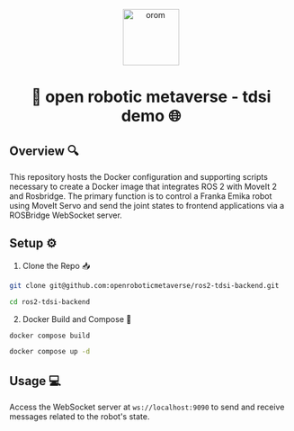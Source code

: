 <p align="center">
  <a href="https://www.openroboticmetaverse.org">
    <img alt="orom" src="https://raw.githubusercontent.com/openroboverse/knowledge-base/main/docs/assets/icon.png" width="100" />
  </a>
</p>
<h1 align="center">
  🤖 open robotic metaverse - tdsi demo 🌐
</h1>

## Overview 🔍

This repository hosts the Docker configuration and supporting scripts necessary to create a Docker image that integrates ROS 2 with MoveIt 2 and Rosbridge.
The primary function is to control a Franka Emika robot using MoveIt Servo and send the joint states to frontend applications via a ROSBridge WebSocket server.

## Setup ⚙️

1. Clone the Repo 📥

```bash
git clone git@github.com:openroboticmetaverse/ros2-tdsi-backend.git
```

```bash
cd ros2-tdsi-backend
```

2. Docker Build and Compose 🐳

```bash
docker compose build
```

```bash
docker compose up -d
```

## Usage 💻

Access the WebSocket server at `ws://localhost:9090` to send and receive messages related to the robot's state.
